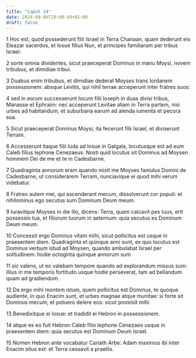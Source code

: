 ```yaml
---
title: "Caput 14"
date: 2024-09-06T20:00:49+02:00
draft: false
---
```



1 Hoc est, quod possederunt filii Israel in Terra Chanaan, quam dederunt eis Eleazar sacerdos, et Iosue filius Nun, et principes familiarum per tribus Israel:

2 sorte omnia dividentes, sicut praeceperat Dominus in manu Moysi, novem tribubus, et dimidiae tribui.

3 Duabus enim tribubus, et dimidiae dederat Moyses trans Iordanem possessionem: absque Levitis, qui nihil terrae acceperunt inter fratres suos:

4 sed in eorum successerunt locum filii Ioseph in duas divisi tribus, Manasse et Ephraim: nec acceperunt Levitae aliam in Terra partem, nisi urbes ad habitandum, et suburbana earum ad alenda iumenta et pecora sua.

5 Sicut praeceperat Dominus Moysi, ita fecerunt filii Israel, et diviserunt Terram.

6 Accesserunt itaque filii Iuda ad Iosue in Galgala, locutusque est ad eum Caleb filius Iephone Cenezaeus: Nosti quid locutus sit Dominus ad Moysen hominem Dei de me et te in Cadesbarne.

7 Quadraginta annorum eram quando misit me Moyses famulus Domini de Cadesbarne, ut considerarem Terram, nunciavique ei quod mihi verum videbatur.

8 Fratres autem mei, qui ascenderant mecum, dissolverunt cor populi: et nihilominus ego secutus sum Dominum Deum meum.

9 Iuravitque Moyses in die illo, dicens: Terra, quam calcavit pes tuus, erit possessio tua, et filiorum tuorum in aeternum: quia secutus es Dominum Deum meum.

10 Concessit ergo Dominus vitam mihi, sicut pollicitus est usque in praesentem diem. Quadraginta et quinque anni sunt, ex quo locutus est Dominus verbum istud ad Moysen, quando ambulabat Israel per solitudinem: hodie octoginta quinque annorum sum

11 sic valens, ut eo valebam tempore quando ad explorandum missus sum: illius in me temporis fortitudo usque hodie perseverat, tam ad bellandum quam ad gradiendum.

12 Da ergo mihi montem istum, quem pollicitus est Dominus, te quoque audiente, in quo Enacim sunt, et urbes magnae atque munitae: si forte sit Dominus mecum, et potuero delere eos: sicut promisit mihi.

13 Benedixitque ei Iosue: et tradidit ei Hebron in possessionem.

14 atque ex eo fuit Hebron Caleb filio Iephone Cenezaeo usque in praesentem diem: quia secutus est Dominum Deum Israel.

15 Nomen Hebron ante vocabatur Cariath Arbe: Adam maximus ibi inter Enacim situs est: et Terra cessavit a praeliis.


